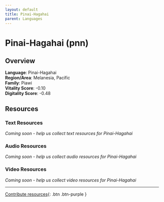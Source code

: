 ```yaml
---
layout: default
title: Pinai-Hagahai
parent: Languages
---
```


# Pinai-Hagahai (pnn)

## Overview

**Language**: Pinai-Hagahai  
**Region/Area**: Melanesia, Pacific  
**Family**: Piawi  
**Vitality Score**: -0.10  
**Digitality Score**: -0.48  

## Resources

### Text Resources
*Coming soon - help us collect text resources for Pinai-Hagahai*

### Audio Resources
*Coming soon - help us collect audio resources for Pinai-Hagahai*

### Video Resources
*Coming soon - help us collect video resources for Pinai-Hagahai*

---

[Contribute resources](https://fairtrain.github.io/){: .btn .btn-purple }
